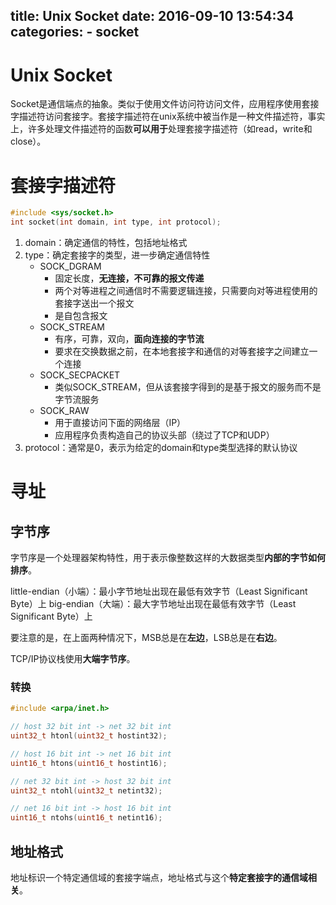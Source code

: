 title: Unix Socket
date: 2016-09-10 13:54:34
categories:
    - socket
---

# Unix Socket

Socket是通信端点的抽象。类似于使用文件访问符访问文件，应用程序使用套接字描述符访问套接字。套接字描述符在unix系统中被当作是一种文件描述符，事实上，许多处理文件描述符的函数**可以用于**处理套接字描述符（如read，write和close）。

# 套接字描述符

```cpp
#include <sys/socket.h>
int socket(int domain, int type, int protocol);
```

1. domain：确定通信的特性，包括地址格式
2. type：确定套接字的类型，进一步确定通信特性
    * SOCK_DGRAM
        * 固定长度，**无连接，不可靠的报文传递**
        * 两个对等进程之间通信时不需要逻辑连接，只需要向对等进程使用的套接字送出一个报文
        * 是自包含报文
    * SOCK_STREAM
        * 有序，可靠，双向，**面向连接的字节流**
        * 要求在交换数据之前，在本地套接字和通信的对等套接字之间建立一个连接
    * SOCK_SECPACKET
        * 类似SOCK_STREAM，但从该套接字得到的是基于报文的服务而不是字节流服务
    * SOCK_RAW
        * 用于直接访问下面的网络层（IP）
        * 应用程序负责构造自己的协议头部（绕过了TCP和UDP）
3. protocol：通常是0，表示为给定的domain和type类型选择的默认协议

# 寻址

## 字节序

字节序是一个处理器架构特性，用于表示像整数这样的大数据类型**内部的字节如何排序**。

little-endian（小端）：最小字节地址出现在最低有效字节（Least Significant Byte）上
big-endian（大端）：最大字节地址出现在最低有效字节（Least Significant Byte）上

要注意的是，在上面两种情况下，MSB总是在**左边**，LSB总是在**右边**。

TCP/IP协议栈使用**大端字节序**。

### 转换

```cpp
#include <arpa/inet.h>

// host 32 bit int -> net 32 bit int
uint32_t htonl(uint32_t hostint32);

// host 16 bit int -> net 16 bit int
uint16_t htons(uint16_t hostint16);

// net 32 bit int -> host 32 bit int
uint32_t ntohl(uint32_t netint32);

// net 16 bit int -> host 16 bit int
uint16_t ntohs(uint16_t netint16);
```

## 地址格式

地址标识一个特定通信域的套接字端点，地址格式与这个**特定套接字的通信域相关**。